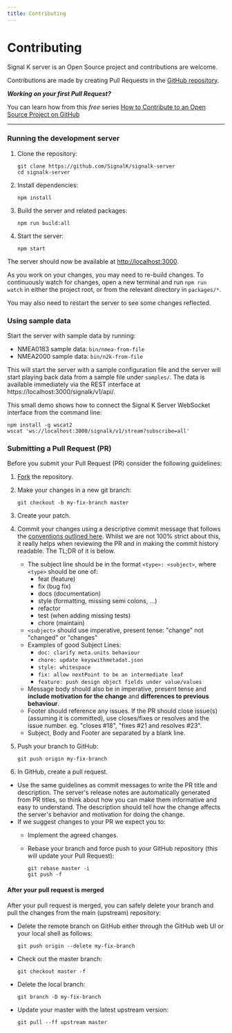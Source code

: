 ```yaml
---
title: Contributing
---
```


# Contributing

Signal K server is an Open Source project and contributions are welcome.

Contributions are made by creating Pull Requests in the [GitHub repository](https://github.com/SignalK/signalk-server).

_**Working on your first Pull Request?**_

You can learn how from this _free_ series [How to Contribute to an Open Source Project on GitHub](https://egghead.io/series/how-to-contribute-to-an-open-source-project-on-github)

---

### Running the development server

1. Clone the repository:

   ```shell
   git clone https://github.com/SignalK/signalk-server
   cd signalk-server
   ```

1. Install dependencies:

   ```shell
   npm install
   ```

1. Build the server and related packages:

   ```shell
   npm run build:all
   ```

1. Start the server:
   ```shell
   npm start
   ```

The server should now be available at [http://localhost:3000](http://localhost:3000).

As you work on your changes, you may need to re-build changes. To continuously watch for changes, open a new terminal and run `npm run watch` in either the project root, or from the relevant directory in `packages/*`.

You may also need to restart the server to see some changes reflected.

### Using sample data

Start the server with sample data by running:

- NMEA0183 sample data: `bin/nmea-from-file`
- NMEA2000 sample data: `bin/n2k-from-file`

This will start the server with a sample configuration file and the server will start playing back data from a sample file under `samples/`. The data is available immediately via the REST interface at https://localhost:3000/signalk/v1/api/.

This small demo shows how to connect the Signal K Server WebSocket interface from the command line:

```
npm install -g wscat2
wscat 'ws://localhost:3000/signalk/v1/stream?subscribe=all'
```

### Submitting a Pull Request (PR)

Before you submit your Pull Request (PR) consider the following guidelines:

1. [Fork](https://help.github.com/articles/fork-a-repo/) the repository.
1. Make your changes in a new git branch:

   ```shell
   git checkout -b my-fix-branch master
   ```

1. Create your patch.
1. Commit your changes using a descriptive commit message that follows the
   [conventions outlined here](https://github.com/angular/angular.js/blob/master/DEVELOPERS.md#commits). Whilst we are not 100% strict about this, it really helps when reviewing the PR and in making the commit history readable. The TL;DR of it is below.
   - The subject line should be in the format `<type>: <subject>`, where `<type>` should be one of:
     - feat (feature)
     - fix (bug fix)
     - docs (documentation)
     - style (formatting, missing semi colons, ...)
     - refactor
     - test (when adding missing tests)
     - chore (maintain)
   - `<subject>` should use imperative, present tense: "change" not "changed" or "changes"
   - Examples of good Subject Lines:
     - `doc: clarify meta.units behaviour`
     - `chore: update keyswithmetadat.json`
     - `style: whitespace`
     - `fix: allow nextPoint to be an intermediate leaf`
     - `feature: push design object fields under value/values`
   - Message body should also be in imperative, present tense and **include motivation for the change** and **differences to previous behaviour**.
   - Footer should reference any issues. If the PR should close issue(s) (assuming it is committed), use closes/fixes or resolves and the issue number. eg. "closes #18", "fixes #21 and resolves #23".
   - Subject, Body and Footer are separated by a blank line.

1. Push your branch to GitHub:

   ```shell
   git push origin my-fix-branch
   ```

1. In GitHub, create a pull request.

- Use the same guidelines as commit messages to write the PR title and description. The server's release notes are automatically generated from PR titles, so think about how you can make them informative and easy to understand. The description should tell how the change affects the server's behavior and motivation for doing the change.
- If we suggest changes to your PR we expect you to:
  - Implement the agreed changes.
  - Rebase your branch and force push to your GitHub repository (this will update your Pull Request):

    ```shell
    git rebase master -i
    git push -f
    ```

#### After your pull request is merged

After your pull request is merged, you can safely delete your branch and pull the changes from the main (upstream) repository:

- Delete the remote branch on GitHub either through the GitHub web UI or your local shell as follows:

  ```shell
  git push origin --delete my-fix-branch
  ```

- Check out the master branch:

  ```shell
  git checkout master -f
  ```

- Delete the local branch:

  ```shell
  git branch -D my-fix-branch
  ```

- Update your master with the latest upstream version:

  ```shell
  git pull --ff upstream master
  ```
